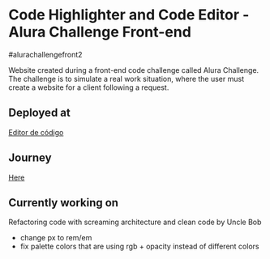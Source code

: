 # Code Highlighter and Code Editor - Alura Challenge Front-end 

#alurachallengefront2

Website created during a front-end code challenge called Alura Challenge. The challenge is to simulate a real work situation, where the user must create a website for a client following a request.

## Deployed at
[Editor de código](https://daniel-ben.github.io/alura-challenge-2/)

## Journey
[Here](https://daniel-ben.github.io/alura-challenge-2/journey.md)

## Currently working on
Refactoring code with screaming architecture and clean code by Uncle Bob

- change px to rem/em
- fix palette colors that are using rgb + opacity instead of different colors